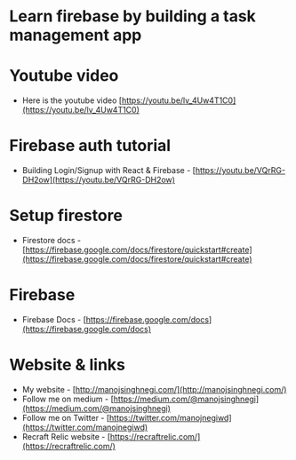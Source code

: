 Learn firebase by building a task management app
=============================================

Youtube video
=============
* Here is the youtube video [https://youtu.be/lv_4Uw4T1C0](https://youtu.be/lv_4Uw4T1C0)

Firebase auth tutorial
=============
* Building Login/Signup with React & Firebase - [https://youtu.be/VQrRG-DH2ow](https://youtu.be/VQrRG-DH2ow)


Setup firestore
===============
* Firestore docs - [https://firebase.google.com/docs/firestore/quickstart#create](https://firebase.google.com/docs/firestore/quickstart#create)

Firebase
===========
* Firebase Docs - [https://firebase.google.com/docs](https://firebase.google.com/docs)

Website & links
==============

* My website - [http://manojsinghnegi.com/](http://manojsinghnegi.com/)
* Follow me on medium - [https://medium.com/@manojsinghnegi](https://medium.com/@manojsinghnegi)
* Follow me on Twitter - [https://twitter.com/manojnegiwd](https://twitter.com/manojnegiwd)
* Recraft Relic website - [https://recraftrelic.com/](https://recraftrelic.com/)
